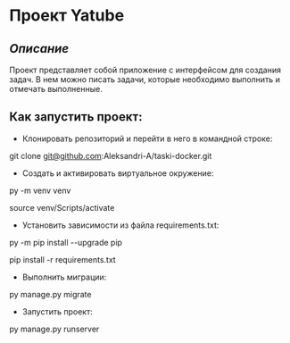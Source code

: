 # Проект Yatube

## _Описание_

Проект представляет собой приложение с интерфейсом для создания задач. В нем можно писать задачи, которые необходимо выполнить и отмечать выполненные.

## Как запустить проект:

- Клонировать репозиторий и перейти в него в командной строке:

git clone git@github.com:Aleksandri-A/taski-docker.git

- Cоздать и активировать виртуальное окружение:

py -m venv venv

source venv/Scripts/activate

- Установить зависимости из файла requirements.txt:

py -m pip install --upgrade pip

pip install -r requirements.txt

- Выполнить миграции:

py manage.py migrate

- Запустить проект:

py manage.py runserver
